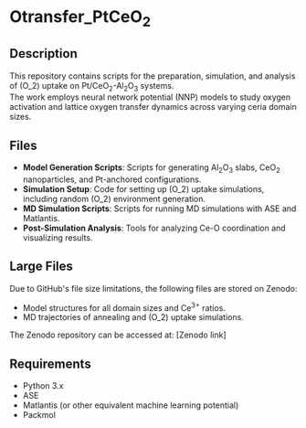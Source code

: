 # Otransfer_PtCeO<sub>2</sub>

## Description
This repository contains scripts for the preparation, simulation, and analysis of \(O_2\) uptake on Pt/CeO<sub>2</sub>-Al<sub>2</sub>O<sub>3</sub> systems.  
The work employs neural network potential (NNP) models to study oxygen activation and lattice oxygen transfer dynamics across varying ceria domain sizes.

## Files
- **Model Generation Scripts**: Scripts for generating Al<sub>2</sub>O<sub>3</sub> slabs, CeO<sub>2</sub> nanoparticles, and Pt-anchored configurations.
- **Simulation Setup**: Code for setting up \(O_2\) uptake simulations, including random \(O_2\) environment generation.
- **MD Simulation Scripts**: Scripts for running MD simulations with ASE and Matlantis.
- **Post-Simulation Analysis**: Tools for analyzing Ce-O coordination and visualizing results.

## Large Files
Due to GitHub's file size limitations, the following files are stored on Zenodo:
- Model structures for all domain sizes and Ce<sup>3+</sup> ratios.
- MD trajectories of annealing and \(O_2\) uptake simulations.

The Zenodo repository can be accessed at: [Zenodo link]

## Requirements
- Python 3.x
- ASE
- Matlantis (or other equivalent machine learning potential)
- Packmol
